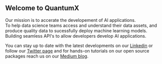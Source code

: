 ## Welcome to QuantumX 



Our mission is to accerate the developement of AI applications. <br/> 
    To help data science teams access and understand their data assets, and produce quality data to sucessfully deploy machine learning models.
    Building seamless API's to allow developers develop AI applications.
    
You can stay up to date with the latest developments on our [Linkedin](https://www.linkedin.com/company/quantumx.co.tz/)  or follow our [Twitter page](https://twitter.com/QuantumX__) and for hands-on tutorials on our open source packages reach us on our [Medium blog](https://medium.com/@mgasalucas).



